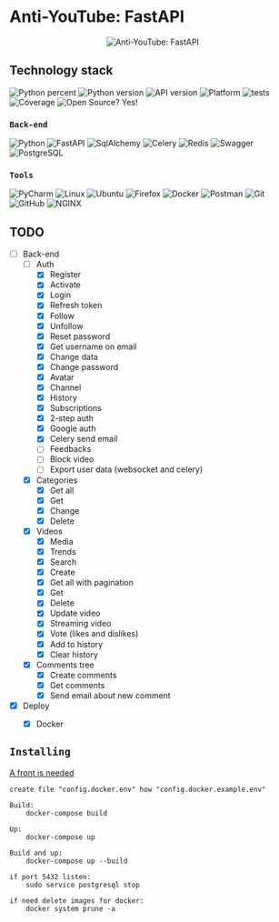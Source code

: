 # Anti-YouTube: FastAPI

<div style="text-align:center">
  <img alt="Anti-YouTube: FastAPI" src="https://github.com/Counter0021/Anti-YouTube-front-end/blob/logo/public/logo512.png?raw=true">
</div>

## Technology stack
![Python percent](https://img.shields.io/github/languages/top/Counter0021/Anti-YouTube-back-end)
![Python version](https://img.shields.io/badge/python-3.8.10-green)
![API version](https://img.shields.io/badge/API-v0.3.3-orange)
![Platform](https://img.shields.io/badge/os-linux_ubuntu-red)
![tests](https://img.shields.io/badge/tests-passing-success)
![Coverage](https://img.shields.io/badge/coverage-93%25-brightgreen)
![Open Source? Yes!](https://badgen.net/badge/Open%20Source%20%3F/Yes%21/blue?icon=github)

### `Back-end`
![Python](https://img.shields.io/badge/Python-3776AB?style=for-the-badge&logo=python&logoColor=white)
![FastAPI](https://img.shields.io/badge/fastapi-109989?style=for-the-badge&logo=FASTAPI&logoColor=white)
![SqlAlchemy](https://img.shields.io/badge/-SqlAlchemy-FCA121?style=for-the-badge&logo=SqlAlchemy)
![Celery](https://img.shields.io/badge/-Celery-%2300C7B7?style=for-the-badge&logo=Celery)
![Redis](https://img.shields.io/badge/-Redis-FCA121?style=for-the-badge&logo=Redis)
![Swagger](https://img.shields.io/badge/Swagger-85EA2D?style=for-the-badge&logo=Swagger&logoColor=white)
![PostgreSQL](https://img.shields.io/badge/PostgreSQL-316192?style=for-the-badge&logo=postgresql&logoColor=white)

### `Tools`
![PyCharm](https://img.shields.io/badge/pycharm-143?style=for-the-badge&logo=pycharm&logoColor=black&color=black&labelColor=green)
![Linux](https://img.shields.io/badge/Linux-FCC624?style=for-the-badge&logo=linux&logoColor=black)
![Ubuntu](https://img.shields.io/badge/Ubuntu-E95420?style=for-the-badge&logo=ubuntu&logoColor=white)
![Firefox](https://img.shields.io/badge/Firefox_Browser-FF7139?style=for-the-badge&logo=Firefox-Browser&logoColor=white)
![Docker](https://img.shields.io/badge/-Docker-46a2f1?style=for-the-badge&logo=docker&logoColor=white)
![Postman](https://img.shields.io/badge/Postman-FCA121?style=for-the-badge&logo=postman)
![Git](https://img.shields.io/badge/-Git-black?style=for-the-badge&logo=git)
![GitHub](https://img.shields.io/badge/-GitHub-181717?style=for-the-badge&logo=github)
![NGINX](https://img.shields.io/badge/Nginx-009639?style=for-the-badge&logo=nginx&logoColor=white)

## TODO
- [ ] Back-end
  - [ ] Auth
      - [x] Register
      - [x] Activate
      - [x] Login
      - [X] Refresh token
      - [x] Follow
      - [x] Unfollow
      - [x] Reset password
      - [x] Get username on email
      - [x] Change data
      - [x] Change password
      - [x] Avatar
      - [x] Channel
      - [x] History
      - [x] Subscriptions
      - [x] 2-step auth
      - [x] Google auth
      - [x] Celery send email
      - [ ] Feedbacks
      - [ ] Block video
      - [ ] Export user data (websocket and celery)
  - [x] Categories
    - [x] Get all
    - [x] Get
    - [x] Change
    - [x] Delete
  - [x] Videos
    - [x] Media
    - [x] Trends
    - [x] Search
    - [x] Create
    - [x] Get all with pagination
    - [x] Get
    - [x] Delete
    - [x] Update video
    - [x] Streaming video
    - [x] Vote (likes and dislikes)
    - [x] Add to history
    - [x] Clear history
  - [x] Comments tree
    - [x] Create comments
    - [x] Get comments
    - [x] Send email about new comment
- [x] Deploy
  - [x] Docker


## `Installing`
<a href="https://github.com/Counter0021/Anti-YouTube-front-end">A front is needed</a>

    create file "config.docker.env" how "config.docker.example.env"

    Build:
        docker-compose build

    Up:
        docker-compose up

    Build and up:
        docker-compose up --build

    if port 5432 listen:
        sudo service postgresql stop
    
    if need delete images for docker:
        docker system prune -a
